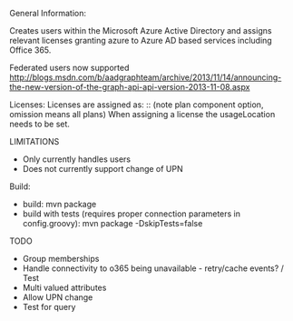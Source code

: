 General Information:

Creates users within the Microsoft Azure Active Directory and assigns relevant 
licenses granting azure to Azure AD based services including Office 365.

Federated users now supported http://blogs.msdn.com/b/aadgraphteam/archive/2013/11/14/announcing-the-new-version-of-the-graph-api-api-version-2013-11-08.aspx

Licenses:
Licenses are assigned as: <license name>:<plan component>:<plan component>  (note plan component option, omission means all plans)
When assigning a license the usageLocation needs to be set.


LIMITATIONS
* Only currently handles users
* Does not currently support change of UPN

Build:
* build:
    mvn package
* build with tests (requires proper connection parameters in config.groovy):
    mvn package -DskipTests=false


TODO
* Group memberships
* Handle connectivity to o365 being unavailable - retry/cache events? / Test
* Multi valued attributes
* Allow UPN change 
* Test for query

